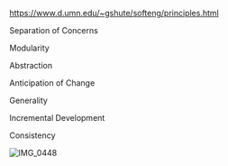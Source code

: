 https://www.d.umn.edu/~gshute/softeng/principles.html


Separation of Concerns


Modularity


Abstraction


Anticipation of Change


Generality


Incremental Development


Consistency

![IMG_0448](https://user-images.githubusercontent.com/25558342/66264673-31b58a80-e7c7-11e9-86a9-bd9d7da24b4c.JPG)
